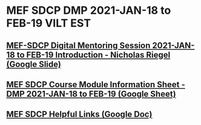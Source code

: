 #  MEF SDCP DMP 2021-JAN-18 to FEB-19 VILT EST

## [MEF-SDCP Digital Mentoring Session 2021-JAN-18 to FEB-19 Introduction - Nicholas Riegel (Google Slide)](https://docs.google.com/presentation/d/1EklUcsuLLfe8UF3zrHwFYqscHA3aJ5eh9RdhsYIMjdU/edit#slide=id.gb70062a954_0_0)

## [MEF SDCP Course Module Information Sheet - DMP 2021-JAN-18 to FEB-19 (Google Sheet)](https://docs.google.com/spreadsheets/d/1gSmWQcv2ba38BbyLwGDUADJb4-Hx_DCpVrWyLN6deOI/edit#gid=2029256578)

## [MEF SDCP Helpful Links (Google Doc)](https://docs.google.com/document/d/1CEhzOy3CoO7A5GLpZ-TgOyks7mE6EZ4iq-6ft3hRnw0/edit?usp=sharing)
